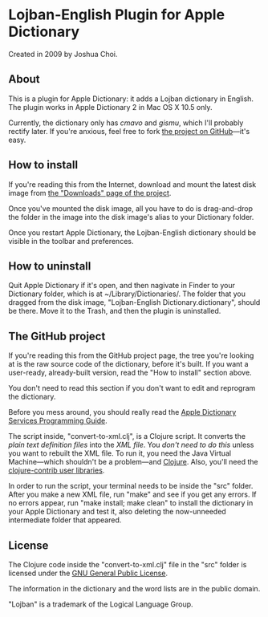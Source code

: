 Lojban-English Plugin for Apple Dictionary
==========================================

Created in 2009 by Joshua Choi.

About
-----

This is a plugin for Apple Dictionary: it adds a Lojban dictionary in English. The plugin works in Apple Dictionary 2 in Mac OS X 10.5 only.

Currently, the dictionary only has *cmavo* and *gismu*, which I'll probably rectify later. If you're anxious, feel free to fork [the project on GitHub](http://github.com/joshua-choi/lojban-english-apple-dictionary)—it's easy.

How to install
--------------

If you're reading this from the Internet, download and mount the latest disk image from [the "Downloads" page of the project](http://github.com/joshua-choi/lojban-english-apple-dictionary/downloads).

Once you've mounted the disk image, all you have to do is drag-and-drop the folder in the image into the disk image's alias to your Dictionary folder.

Once you restart Apple Dictionary, the Lojban-English dictionary should be visible in the toolbar and preferences.

How to uninstall
----------------

Quit Apple Dictionary if it's open, and then nagivate in Finder to your Dictionary folder, which is at ~/Library/Dictionaries/. The folder that you dragged from the disk image, "Lojban-English Dictionary.dictionary", should be there. Move it to the Trash, and then the plugin is uninstalled.

The GitHub project
------------------

If you're reading this from the GitHub project page, the tree you're looking at is the raw source code of the dictionary, before it's built. If you want a user-ready, already-built version, read the "How to install" section above.

You don't need to read this section if you don't want to edit and reprogram the dictionary.

Before you mess around, you should really read the [Apple Dictionary Services Programming Guide](http://developer.apple.com/documentation/userexperience/Conceptual/DictionaryServicesProgGuide/Introduction/Introduction.html).

The script inside, "convert-to-xml.clj", is a Clojure script. It converts the *plain text definition files* into the *XML file*. You *don't need to do this* unless you want to rebuilt the XML file. To run it, you need the Java Virtual Machine—which shouldn't be a problem—and [Clojure](http://www.clojure.org). Also, you'll need the [clojure-contrib user libraries](http://www.github.com/kevinoneill/clojure-contrib/).

In order to run the script, your terminal needs to be inside the "src" folder. After you make a new XML file, run "make" and see if you get any errors. If no errors appear, run "make install; make clean" to install the dictionary in your Apple Dictionary and test it, also deleting the now-unneeded intermediate folder that appeared.

License
-------

The Clojure code inside the "convert-to-xml.clj" file in the "src" folder is licensed under the [GNU General Public License](http://creativecommons.org/licenses/GPL/2.0/).

The information in the dictionary and the word lists are in the public domain.

"Lojban" is a trademark of the Logical Language Group.

